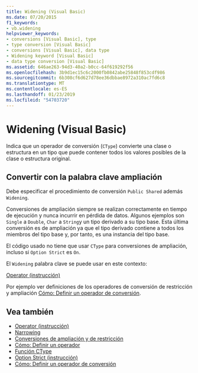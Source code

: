 ```yaml
---
title: Widening (Visual Basic)
ms.date: 07/20/2015
f1_keywords:
- vb.widening
helpviewer_keywords:
- conversions [Visual Basic], type
- type conversion [Visual Basic]
- conversions [Visual Basic], data type
- Widening keyword [Visual Basic]
- data type conversion [Visual Basic]
ms.assetid: 646ae263-94d3-40a2-b0cc-64f619292f56
ms.openlocfilehash: 3b9d1ec15c6c2000fb0842abe25848f853cdf986
ms.sourcegitcommit: 6b308cf6d627d78ee36dbbae8972a310ac7fd6c8
ms.translationtype: MT
ms.contentlocale: es-ES
ms.lasthandoff: 01/23/2019
ms.locfileid: "54703720"
---
```

# <a name="widening-visual-basic"></a>Widening (Visual Basic)
Indica que un operador de conversión (`CType`) convierte una clase o estructura en un tipo que puede contener todos los valores posibles de la clase o estructura original.  
  
## <a name="converting-with-the-widening-keyword"></a>Convertir con la palabra clave ampliación  
 Debe especificar el procedimiento de conversión `Public Shared` además `Widening`.  
  
 Conversiones de ampliación siempre se realizan correctamente en tiempo de ejecución y nunca incurrir en pérdida de datos. Algunos ejemplos son `Single` a `Double`, `Char` a `String`y un tipo derivado a su tipo base. Esta última conversión es de ampliación ya que el tipo derivado contiene a todos los miembros del tipo base y, por tanto, es una instancia del tipo base.  
  
 El código usado no tiene que usar `CType` para conversiones de ampliación, incluso si `Option Strict` es `On`.  
  
 El `Widening` palabra clave se puede usar en este contexto:  
  
 [Operator (instrucción)](../../../visual-basic/language-reference/statements/operator-statement.md)  
  
 Por ejemplo ver definiciones de los operadores de conversión de restricción y ampliación [Cómo: Definir un operador de conversión](../../../visual-basic/programming-guide/language-features/procedures/how-to-define-a-conversion-operator.md).  
  
## <a name="see-also"></a>Vea también
- [Operator (instrucción)](../../../visual-basic/language-reference/statements/operator-statement.md)
- [Narrowing](../../../visual-basic/language-reference/modifiers/narrowing.md)
- [Conversiones de ampliación y de restricción](../../../visual-basic/programming-guide/language-features/data-types/widening-and-narrowing-conversions.md)
- [Cómo: Definir un operador](../../../visual-basic/programming-guide/language-features/procedures/how-to-define-an-operator.md)
- [Función CType](../../../visual-basic/language-reference/functions/ctype-function.md)
- [Option Strict (instrucción)](../../../visual-basic/language-reference/statements/option-strict-statement.md)
- [Cómo: Definir un operador de conversión](../../../visual-basic/programming-guide/language-features/procedures/how-to-define-a-conversion-operator.md)
